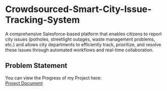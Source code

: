# Crowdsourced-Smart-City-Issue-Tracking-System
A comprehensive Salesforce-based platform that enables citizens to report city issues (potholes, streetlight outages, waste management problems, etc.) and allows city departments to efficiently track, prioritize, and resolve these issues through automated workflows and real-time collaboration.


## Problem Statement  
You can view the Progress of my Project here:  
[Project Document](https://docs.google.com/document/d/1Bjdjp5CB8AVIlJLT1DWa2YE-rrnJNT_Mu9IlqwKSAdI/edit?usp=sharing)
